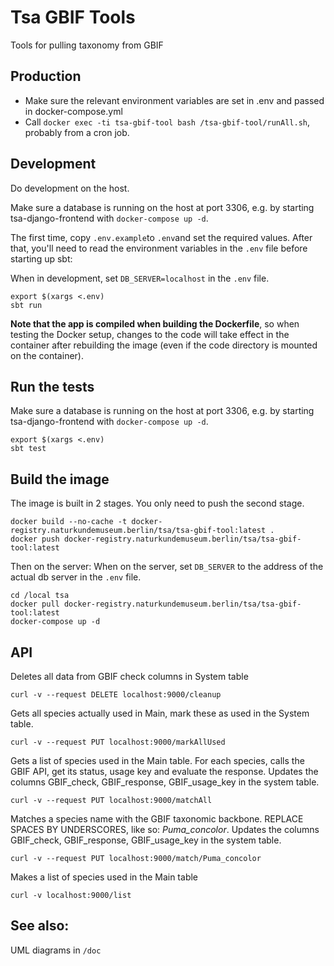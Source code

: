 # Tsa GBIF Tools

Tools for pulling taxonomy from GBIF

## Production
* Make sure the relevant environment variables are set in .env and passed in docker-compose.yml
* Call `docker exec -ti tsa-gbif-tool bash /tsa-gbif-tool/runAll.sh`, probably from a cron job. 

## Development
Do development on the host.

Make sure a database is running on the host at port 3306,
e.g. by starting tsa-django-frontend with `docker-compose up -d`.

The first time, copy `.env.example`to `.env`and set the required values.
After that, you'll need to read the environment variables in the `.env` file before starting up sbt:

When in development, set `DB_SERVER=localhost` in the `.env` file.

```
export $(xargs <.env)
sbt run
```

**Note that the app is compiled when building the Dockerfile**,
so when testing the Docker setup, changes to the code 
will take effect in the container after rebuilding the
image (even if the code directory is mounted on the container).

## Run the tests
Make sure a database is running on the host at port 3306,
e.g. by starting tsa-django-frontend with `docker-compose up -d`.

```
export $(xargs <.env)
sbt test
```

## Build the image
The image is built in 2 stages. You only need to push the second stage.

```
docker build --no-cache -t docker-registry.naturkundemuseum.berlin/tsa/tsa-gbif-tool:latest .
docker push docker-registry.naturkundemuseum.berlin/tsa/tsa-gbif-tool:latest
```

Then on the server:
When on the server, set `DB_SERVER` to the address of the actual db server in the `.env` file.

```
cd /local tsa
docker pull docker-registry.naturkundemuseum.berlin/tsa/tsa-gbif-tool:latest
docker-compose up -d
```

## API
Deletes all data from GBIF check columns in System table

```curl -v --request DELETE localhost:9000/cleanup```

Gets all species actually used in Main, mark these as used in the System table.

```curl -v --request PUT localhost:9000/markAllUsed```

Gets a list of species used in the Main table.
For each species, calls the GBIF API, get its status, usage key and evaluate the response.
Updates the columns GBIF_check, GBIF_response, GBIF_usage_key in the system table.

```curl -v --request PUT localhost:9000/matchAll```

Matches a species name with the GBIF taxonomic backbone.
REPLACE SPACES BY UNDERSCORES, like so: *Puma_concolor*.
Updates the columns GBIF_check, GBIF_response, GBIF_usage_key in the system table.

```curl -v --request PUT localhost:9000/match/Puma_concolor```

Makes a list of species used in the Main table

```curl -v localhost:9000/list```

## See also:
UML diagrams in `/doc`
